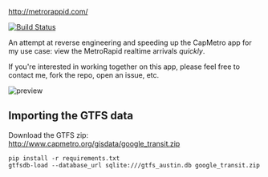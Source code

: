http://metrorappid.com/

[![Build Status](https://travis-ci.org/luqmaan/MetroRappid.svg?branch=misc-tweaks)](https://travis-ci.org/luqmaan/MetroRappid)

An attempt at reverse engineering and speeding up the CapMetro app for my use case: view the MetroRapid realtime arrivals *quickly*.

If you're interested in working together on this app, please feel free to contact me, fork the repo, open an issue, etc.

![preview](http://metrorappid.com/img/screenshot3-1136.png)

Importing the GTFS data
--

Download the GTFS zip: http://www.capmetro.org/gisdata/google_transit.zip

```
pip install -r requirements.txt
gtfsdb-load --database_url sqlite:///gtfs_austin.db google_transit.zip
```
